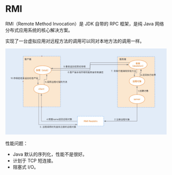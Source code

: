 # RMI

RMI（Remote Method Invocation）是 JDK 自带的 RPC 框架，是纯 Java 网络分布式应用系统的核心解决方案。

实现了一台虚拟应用对远程方法的调用可以同对本地方法的调用一样。

![&#x5B9E;&#x73B0;&#x539F;&#x7406;](../../.gitbook/assets/image%20%28136%29.png)

性能问题：

* Java 默认的序列化，性能不是很好。
* 计划于 TCP 短连接。
* 阻塞式 I/O。

